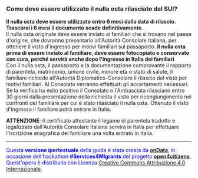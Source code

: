 ### Come deve essere utilizzato il nulla osta rilasciato dal SUI?

**Il nulla osta deve essere utilizzato entro 6 mesi dalla data di
rilascio. Trascorsi i 6 mesi il documento scade definitivamente.**<br>Il
nulla osta originale deve essere inviato ai familiari che si trovano nel
paese d'origine, che dovranno presentarlo all'Autorità Consolare
Italiana, per ottenere il visto d'ingresso per motivi familiari sul
passaporto. **Il nulla osta prima di essere inviato al familiare, deve
essere fotocopiato e conservato con cura, perché servirà anche dopo
l'ingresso in Italia dei familiari**.<br>Con il nulla osta, il passaporto e
la documentazione comprovante il rapporto di parentela, matrimonio,
unione civile, minore età o stato di salute, il familiare richiede
all'Autorità Diplomatico-Consolare il rilascio del visto per motivi
familiari. Al Consolato verranno effettuati gli accertamenti necessari.
Se la verifica ha esito positivo il Consolato o l'Ambasciata rilasciano
entro 30 giorni dalla presentazione della richiesta il visto per
ricongiungimento nei confronti del familiare per cui è stato rilasciato
il nulla osta. Ottenuto il visto d'ingresso il familiare potrà entrare
in Italia.

**ATTENZIONE**: il certificato attestante il legame di parentela tradotto e
legalizzato dall'Autorità Consolare Italiana servirà in Italia per
effettuare l'iscrizione anagrafica del familiare una volta entrato in
Italia.

---
<footer style="color:blue !important;">
<div id="about">
Questa <strong>versione ipertestuale</strong> della guida è stata creata da <a href="http://ondata.it/" target="_blank"><strong>onData</strong></a>, in occasione dell'hackathon <strong>#Services4MIgrants</strong> del progetto <a href="http://open4citizens.eu/" target="_blank"><strong>open4citizens</strong></a>.
</div>
<div id="licenza">
Quest'opera è distribuita con Licenza <a rel="license" href="http://creativecommons.org/licenses/by/4.0/">Creative Commons Attribuzione 4.0 Internazionale</a>.
</div>
</footer>
